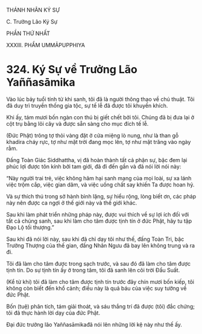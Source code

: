 THÁNH NHÂN KÝ SỰ

C. Trưởng Lão Ký Sự

PHẦN THỨ NHẤT

XXXIII. PHẨM UMMĀPUPPHIYA

# 324. Ký Sự về Trưởng Lão Yaññasāmika

Vào lúc bảy tuổi tính từ khi sanh, tôi đã là người thông thạo về chú thuật. Tôi đã duy trì truyền thống gia tộc, sự tế lễ đã được tôi khuyến khích.

Khi ấy, tám mươi bốn ngàn con thú bị giết chết bởi tôi. Chúng đã bị đưa lại ở cột trụ bằng lõi cây và được sẵn sàng cho mục đích tế lễ.

(Đức Phật) trông tợ thỏi vàng đặt ở cửa miệng lò nung, như là than gỗ khadira cháy rực, tợ như mặt trời đang mọc lên, tợ như mặt trăng vào ngày rằm.

Đấng Toàn Giác Siddhattha, vị đã hoàn thành tất cả phận sự, bậc đem lại phúc lợi được tôn kính bởi tam giới, đã đi đến gần và đã nói lời nói này:

“Này người trai trẻ, việc không hãm hại sanh mạng của mọi loài, sự xa lánh việc trộm cắp, việc gian dâm, và việc uống chất say khiến Ta được hoan hỷ.

Và sự thích thú trong sở hành bình lặng, sự hiểu rộng, lòng biết ơn, các pháp này nên được ca ngợi ở thế giới này và thế giới khác.

Sau khi làm phát triển những pháp này, được vui thích về sự lợi ích đối với tất cả chúng sanh, sau khi làm cho tâm được tịnh tín ở đức Phật, hãy tu tập Đạo Lộ tối thượng.”

Sau khi đã nói lời này, sau khi đã chỉ dạy tôi như thế, đấng Toàn Tri, bậc Trưởng Thượng của thế gian, đấng Nhân Ngưu đã bay lên không trung và ra đi.

Tôi đã làm cho tâm được trong sạch trước, và sau đó đã làm cho tâm được tịnh tín. Do sự tịnh tín ấy ở trong tâm, tôi đã sanh lên cõi trời Đẩu Suất.

(Kể từ khi) tôi đã làm cho tâm được tịnh tín trước đây chín mươi bốn kiếp, tôi không còn biết đến khổ cảnh; điều này là quả báu của việc suy tưởng về đức Phật.

Bốn (tuệ) phân tích, tám giải thoát, và sáu thắng trí đã được (tôi) đắc chứng; tôi đã thực hành lời dạy của đức Phật.

Đại đức trưởng lão Yaññasāmikađã nói lên những lời kệ này như thế ấy.
